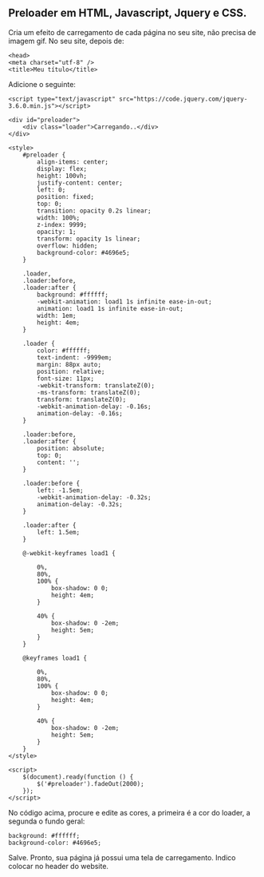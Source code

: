 ## Preloader em HTML, Javascript, Jquery e CSS.
Cria um efeito de carregamento de cada página no seu site, não precisa de imagem gif.
No seu site, depois de:

	<head>
	<meta charset="utf-8" />
    <title>Meu título</title>
  
Adicione o seguinte:

    <script type="text/javascript" src="https://code.jquery.com/jquery-3.6.0.min.js"></script>
    
    <div id="preloader">
        <div class="loader">Carregando..</div>
    </div>
    
    <style>
        #preloader {
            align-items: center;
            display: flex;
            height: 100vh;
            justify-content: center;
            left: 0;
            position: fixed;
            top: 0;
            transition: opacity 0.2s linear;
            width: 100%;
            z-index: 9999;
            opacity: 1;
            transform: opacity 1s linear;
            overflow: hidden;
            background-color: #4696e5;
        }
    
        .loader,
        .loader:before,
        .loader:after {
            background: #ffffff;
            -webkit-animation: load1 1s infinite ease-in-out;
            animation: load1 1s infinite ease-in-out;
            width: 1em;
            height: 4em;
        }
    
        .loader {
            color: #ffffff;
            text-indent: -9999em;
            margin: 88px auto;
            position: relative;
            font-size: 11px;
            -webkit-transform: translateZ(0);
            -ms-transform: translateZ(0);
            transform: translateZ(0);
            -webkit-animation-delay: -0.16s;
            animation-delay: -0.16s;
        }
    
        .loader:before,
        .loader:after {
            position: absolute;
            top: 0;
            content: '';
        }
    
        .loader:before {
            left: -1.5em;
            -webkit-animation-delay: -0.32s;
            animation-delay: -0.32s;
        }
    
        .loader:after {
            left: 1.5em;
        }
    
        @-webkit-keyframes load1 {
    
            0%,
            80%,
            100% {
                box-shadow: 0 0;
                height: 4em;
            }
    
            40% {
                box-shadow: 0 -2em;
                height: 5em;
            }
        }
    
        @keyframes load1 {
    
            0%,
            80%,
            100% {
                box-shadow: 0 0;
                height: 4em;
            }
    
            40% {
                box-shadow: 0 -2em;
                height: 5em;
            }
        }
    </style>
    
    <script>
        $(document).ready(function () {
            $('#preloader').fadeOut(2000);
        });
    </script>

No código acima, procure e edite as cores, a primeira é a cor do loader, a segunda o fundo geral:

    background: #ffffff;
    background-color: #4696e5;

Salve. Pronto, sua página já possui uma tela de carregamento. Indico colocar no header do website.
